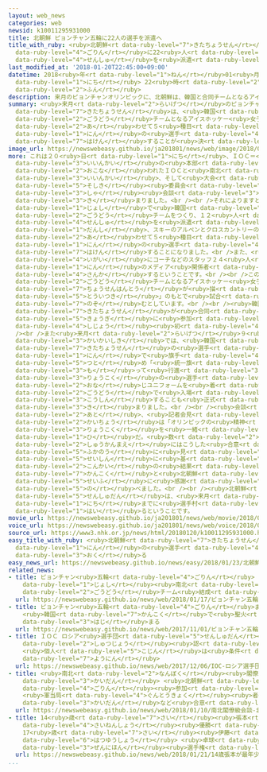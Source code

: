 ```yaml
---
layout: web_news
categories: web
newsid: k10011295931000
title: 北朝鮮 ピョンチャン五輪に22人の選手を派遣へ
title_with_ruby: <ruby>北朝鮮<rt data-ruby-level="7">きたちょうせん</rt></ruby> ピョンチャン<ruby>五輪<rt
  data-ruby-level="4">ごりん</rt></ruby>に22<ruby>人<rt data-ruby-level="1">にん</rt></ruby>の<ruby>選手<rt
  data-ruby-level="4">せんしゅ</rt></ruby>を<ruby>派遣<rt data-ruby-level="7">はけん</rt></ruby>へ
last_modified_at: '2018-01-20T22:45:00+09:00'
datetime: 2018<ruby>年<rt data-ruby-level="1">ねん</rt></ruby>01<ruby>月<rt data-ruby-level="1">がつ</rt></ruby>20<ruby>日<rt
  data-ruby-level="1">にち</rt></ruby> 22<ruby>時<rt data-ruby-level="2">じ</rt></ruby>45<ruby>分<rt
  data-ruby-level="2">ふん</rt></ruby>
description: 来月のピョンチャンオリンピックに、北朝鮮は、韓国と合同チームとなるアイスホッケー女子やフィギュアスケートのペアなど合わせて５種目に２２人の選手を派遣することが決まりました。
summary: <ruby>来月<rt data-ruby-level="2">らいげつ</rt></ruby>のピョンチャンオリンピックに、<ruby>北朝鮮<rt
  data-ruby-level="7">きたちょうせん</rt></ruby>は、<ruby>韓国<rt data-ruby-level="7">かんこく</rt></ruby>と<ruby>合同<rt
  data-ruby-level="2">ごうどう</rt></ruby>チームとなるアイスホッケー<ruby>女子<rt data-ruby-level="1">じょし</rt></ruby>やフィギュアスケートのペアなど<ruby>合<rt
  data-ruby-level="2">あ</rt></ruby>わせて５<ruby>種目<rt data-ruby-level="4">しゅもく</rt></ruby>に２２<ruby>人<rt
  data-ruby-level="1">にん</rt></ruby>の<ruby>選手<rt data-ruby-level="4">せんしゅ</rt></ruby>を<ruby>派遣<rt
  data-ruby-level="7">はけん</rt></ruby>することが<ruby>決<rt data-ruby-level="3">き</rt></ruby>まりました。
image_url: https://newswebeasy.github.io/ja201801/news/web/image/2018/01/20/K10011295931_1801202313_1801202352_01_03.jpg
more: これは２０<ruby>日<rt data-ruby-level="1">にち</rt></ruby>、ＩＯＣ＝<ruby>国際<rt data-ruby-level="5">こくさい</rt></ruby>オリンピック<ruby>委員会<rt
  data-ruby-level="3">いいんかい</rt></ruby>の<ruby>本部<rt data-ruby-level="3">ほんぶ</rt></ruby>があるスイスのローザンヌで<ruby>行<rt
  data-ruby-level="2">おこな</rt></ruby>われたＩＯＣと<ruby>南北<rt data-ruby-level="2">なんぼく</rt></ruby>のオリンピック<ruby>委員会<rt
  data-ruby-level="3">いいんかい</rt></ruby>、そして<ruby>大会<rt data-ruby-level="2">たいかい</rt></ruby>の<ruby>組織<rt
  data-ruby-level="5">そしき</rt></ruby><ruby>委員会<rt data-ruby-level="3">いいんかい</rt></ruby>による４<ruby>者<rt
  data-ruby-level="3">しゃ</rt></ruby><ruby>会談<rt data-ruby-level="3">かいだん</rt></ruby>で<ruby>決<rt
  data-ruby-level="3">き</rt></ruby>まりました。<br /><br />それによりますと<ruby>北朝鮮<rt data-ruby-level="7">きたちょうせん</rt></ruby>は、アイスホッケー<ruby>女子<rt
  data-ruby-level="1">じょし</rt></ruby>で<ruby>韓国<rt data-ruby-level="7">かんこく</rt></ruby>と<ruby>合同<rt
  data-ruby-level="2">ごうどう</rt></ruby>チームをつくり、１２<ruby>人<rt data-ruby-level="1">にん</rt></ruby>の<ruby>選手<rt
  data-ruby-level="4">せんしゅ</rt></ruby>を<ruby>派遣<rt data-ruby-level="7">はけん</rt></ruby>するほか、フィギュアスケートのペア、ショートトラック<ruby>男子<rt
  data-ruby-level="1">だんし</rt></ruby>、スキーのアルペンとクロスカントリーの<ruby>男女<rt data-ruby-level="1">だんじょ</rt></ruby>の<ruby>合<rt
  data-ruby-level="2">あ</rt></ruby>わせて５<ruby>種目<rt data-ruby-level="4">しゅもく</rt></ruby>に２２<ruby>人<rt
  data-ruby-level="1">にん</rt></ruby>の<ruby>選手<rt data-ruby-level="4">せんしゅ</rt></ruby>を<ruby>派遣<rt
  data-ruby-level="7">はけん</rt></ruby>することになりました。<br />また、<ruby>選手<rt data-ruby-level="4">せんしゅ</rt></ruby><ruby>以外<rt
  data-ruby-level="4">いがい</rt></ruby>にコーチなどのスタッフ２４<ruby>人<rt data-ruby-level="1">にん</rt></ruby>と２１<ruby>人<rt
  data-ruby-level="1">にん</rt></ruby>のメディア<ruby>関係者<rt data-ruby-level="4">かんけいしゃ</rt></ruby>が<ruby>参加<rt
  data-ruby-level="4">さんか</rt></ruby>するということです。<br /><br />このうち<ruby>韓国<rt data-ruby-level="7">かんこく</rt></ruby>との<ruby>合同<rt
  data-ruby-level="2">ごうどう</rt></ruby>チームとなるアイスホッケー<ruby>女子<rt data-ruby-level="1">じょし</rt></ruby>では、チームは<ruby>朝鮮半島<rt
  data-ruby-level="7">ちょうせんはんとう</rt></ruby>が<ruby>描<rt data-ruby-level="7">えが</rt></ruby>かれた「<ruby>統一旗<rt
  data-ruby-level="5">とういつき</rt></ruby>」のもとで<ruby>試合<rt data-ruby-level="4">しあい</rt></ruby>に<ruby>臨<rt
  data-ruby-level="7">のぞ</rt></ruby>むとしています。<br /><br /><ruby>韓国<rt data-ruby-level="7">かんこく</rt></ruby>と<ruby>北朝鮮<rt
  data-ruby-level="7">きたちょうせん</rt></ruby>が<ruby>合同<rt data-ruby-level="2">ごうどう</rt></ruby>でチームをつくり<ruby>競技<rt
  data-ruby-level="5">きょうぎ</rt></ruby>に<ruby>参加<rt data-ruby-level="4">さんか</rt></ruby>するのは、オリンピック<ruby>史上<rt
  data-ruby-level="4">しじょう</rt></ruby><ruby>初<rt data-ruby-level="4">はじ</rt></ruby>めてだということです。<br
  /><br />また<ruby>来月<rt data-ruby-level="2">らいげつ</rt></ruby>９<ruby>日<rt data-ruby-level="1">にち</rt></ruby>の<ruby>開会式<rt
  data-ruby-level="3">かいかいしき</rt></ruby>では、<ruby>韓国<rt data-ruby-level="7">かんこく</rt></ruby>と<ruby>北朝鮮<rt
  data-ruby-level="7">きたちょうせん</rt></ruby>の<ruby>選手<rt data-ruby-level="4">せんしゅ</rt></ruby>が２<ruby>人<rt
  data-ruby-level="1">にん</rt></ruby>で<ruby>旗手<rt data-ruby-level="4">きしゅ</rt></ruby>を<ruby>務<rt
  data-ruby-level="5">つと</rt></ruby>め「<ruby>統一旗<rt data-ruby-level="5">とういつき</rt></ruby>」を<ruby>持<rt
  data-ruby-level="3">も</rt></ruby>って<ruby>行進<rt data-ruby-level="3">こうしん</rt></ruby>するほか、<ruby>両国<rt
  data-ruby-level="3">りょうこく</rt></ruby>の<ruby>選手<rt data-ruby-level="4">せんしゅ</rt></ruby>は<ruby>同<rt
  data-ruby-level="2">おな</rt></ruby>じユニフォームを<ruby>着<rt data-ruby-level="3">き</rt></ruby>て<ruby>合同<rt
  data-ruby-level="2">ごうどう</rt></ruby>で<ruby>入場<rt data-ruby-level="2">にゅうじょう</rt></ruby><ruby>行進<rt
  data-ruby-level="3">こうしん</rt></ruby>することも<ruby>正式<rt data-ruby-level="3">せいしき</rt></ruby>に<ruby>決<rt
  data-ruby-level="3">き</rt></ruby>まりました。<br /><br /><ruby>会談<rt data-ruby-level="3">かいだん</rt></ruby>の<ruby>後<rt
  data-ruby-level="2">あと</rt></ruby>、<ruby>記者会見<rt data-ruby-level="3">きしゃかいけん</rt></ruby>したＩＯＣのバッハ<ruby>会長<rt
  data-ruby-level="2">かいちょう</rt></ruby>は「オリンピックの<ruby>精神<rt data-ruby-level="5">せいしん</rt></ruby>が<ruby>両国<rt
  data-ruby-level="3">りょうこく</rt></ruby>を<ruby>一緒<rt data-ruby-level="7">いっしょ</rt></ruby>にさせた。すばらしい<ruby>日<rt
  data-ruby-level="1">ひ</rt></ruby>だ。<ruby>数<rt data-ruby-level="2">すう</rt></ruby><ruby>週間前<rt
  data-ruby-level="2">しゅうかんまえ</rt></ruby>にはこうした<ruby>合意<rt data-ruby-level="3">ごうい</rt></ruby>は<ruby>不可能<rt
  data-ruby-level="5">ふかのう</rt></ruby>に<ruby>見<rt data-ruby-level="1">み</rt></ruby>えたがオリンピックの<ruby>精神<rt
  data-ruby-level="5">せいしん</rt></ruby>に<ruby>基<rt data-ruby-level="7">もと</rt></ruby>づいて<ruby>今回<rt
  data-ruby-level="2">こんかい</rt></ruby>の<ruby>結果<rt data-ruby-level="4">けっか</rt></ruby>につなげた<ruby>韓国<rt
  data-ruby-level="7">かんこく</rt></ruby>と<ruby>北朝鮮<rt data-ruby-level="7">きたちょうせん</rt></ruby>の<ruby>政府<rt
  data-ruby-level="5">せいふ</rt></ruby>に<ruby>感謝<rt data-ruby-level="5">かんしゃ</rt></ruby>したい」と<ruby>述<rt
  data-ruby-level="5">の</rt></ruby>べました。<br /><br /><ruby>北朝鮮<rt data-ruby-level="7">きたちょうせん</rt></ruby>の<ruby>選手団<rt
  data-ruby-level="5">せんしゅだん</rt></ruby>は、<ruby>来月<rt data-ruby-level="2">らいげつ</rt></ruby>１<ruby>日<rt
  data-ruby-level="1">にち</rt></ruby>までに<ruby>選手村<rt data-ruby-level="4">せんしゅむら</rt></ruby>に<ruby>入<rt
  data-ruby-level="1">はい</rt></ruby>るということです。
movie_url: https://newswebeasy.github.io/ja201801/news/web/movie/2018/01/20/k10011295931_201801202313_201801202351.mp4
voice_url: https://newswebeasy.github.io/ja201801/news/web/voice/2018/01/20/k10011295931_201801202313_201801202351.mp3
source_url: https://www3.nhk.or.jp/news/html/20180120/k10011295931000.html
easy_title_with_ruby: <ruby>北朝鮮<rt data-ruby-level="7">きたちょうせん</rt></ruby>がピョンチャンオリンピックに２２<ruby>人<rt
  data-ruby-level="1">にん</rt></ruby>の<ruby>選手<rt data-ruby-level="4">せんしゅ</rt></ruby>を<ruby>送<rt
  data-ruby-level="3">おく</rt></ruby>る
easy_news_url: https://newswebeasy.github.io/news/easy/2018/01/23/北朝鮮がピョンチャンオリンピックに22人の選手を送る
related_news:
- title: ピョンチャン<ruby>五輪<rt data-ruby-level="4">ごりん</rt></ruby> アイスホッケー<ruby>女子<rt
    data-ruby-level="1">じょし</rt></ruby><ruby>南北<rt data-ruby-level="2">なんぼく</rt></ruby><ruby>合同<rt
    data-ruby-level="2">ごうどう</rt></ruby>チーム<ruby>結成<rt data-ruby-level="4">けっせい</rt></ruby>へ
  url: https://newswebeasy.github.io/news/web/2018/01/17/ピョンチャン五輪-アイスホッケー女子南北合同チーム結成へ
- title: ピョンチャン<ruby>五輪<rt data-ruby-level="4">ごりん</rt></ruby>まで100<ruby>日<rt data-ruby-level="1">にち</rt></ruby>
    <ruby>韓国<rt data-ruby-level="7">かんこく</rt></ruby>で<ruby>聖火<rt data-ruby-level="6">せいか</rt></ruby>リレー<ruby>始<rt
    data-ruby-level="3">はじ</rt></ruby>まる
  url: https://newswebeasy.github.io/news/web/2017/11/01/ピョンチャン五輪まで100日-韓国で聖火リレー始まる
- title: ＩＯＣ ロシア<ruby>選手団<rt data-ruby-level="5">せんしゅだん</rt></ruby>の<ruby>五輪<rt data-ruby-level="4">ごりん</rt></ruby><ruby>出場<rt
    data-ruby-level="2">しゅつじょう</rt></ruby><ruby>認<rt data-ruby-level="6">みと</rt></ruby>めず
    <ruby>個人<rt data-ruby-level="5">こじん</rt></ruby>は<ruby>条件<rt data-ruby-level="5">じょうけん</rt></ruby>つきで<ruby>容認<rt
    data-ruby-level="7">ようにん</rt></ruby>
  url: https://newswebeasy.github.io/news/web/2017/12/06/IOC-ロシア選手団の五輪出場認めず-個人は条件つきで容認
- title: <ruby>南北<rt data-ruby-level="2">なんぼく</rt></ruby><ruby>閣僚級<rt data-ruby-level="7">かくりょうきゅう</rt></ruby><ruby>会談<rt
    data-ruby-level="3">かいだん</rt></ruby> <ruby>北朝鮮<rt data-ruby-level="7">きたちょうせん</rt></ruby>の<ruby>五輪<rt
    data-ruby-level="4">ごりん</rt></ruby><ruby>参加<rt data-ruby-level="4">さんか</rt></ruby>
    <ruby>軍当局<rt data-ruby-level="4">ぐんとうきょく</rt></ruby><ruby>者<rt data-ruby-level="3">しゃ</rt></ruby><ruby>会談<rt
    data-ruby-level="3">かいだん</rt></ruby>など<ruby>合意<rt data-ruby-level="3">ごうい</rt></ruby>
  url: https://newswebeasy.github.io/news/web/2018/01/10/南北閣僚級会談-北朝鮮の五輪参加-軍当局者会談など合意
- title: 14<ruby>歳<rt data-ruby-level="7">さい</rt></ruby><ruby>張本<rt data-ruby-level="5">ちょうほん</rt></ruby>が<ruby>最年少<rt
    data-ruby-level="4">さいねんしょう</rt></ruby><ruby>優勝<rt data-ruby-level="6">ゆうしょう</rt></ruby>
    17<ruby>歳<rt data-ruby-level="7">さい</rt></ruby><ruby>伊藤<rt data-ruby-level="8">いとう</rt></ruby>も<ruby>初優勝<rt
    data-ruby-level="6">はつゆうしょう</rt></ruby> <ruby>卓球<rt data-ruby-level="7">たっきゅう</rt></ruby><ruby>全日本<rt
    data-ruby-level="3">ぜんにほん</rt></ruby><ruby>選手権<rt data-ruby-level="6">せんしゅけん</rt></ruby>
  url: https://newswebeasy.github.io/news/web/2018/01/21/14歳張本が最年少優勝-17歳伊藤も初優勝-卓球全日本選手権
...
```

